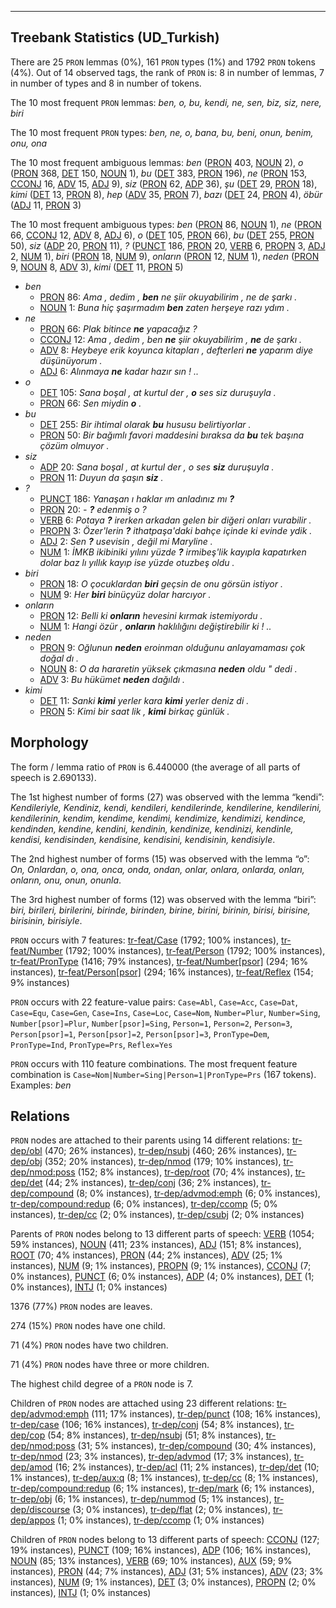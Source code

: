 

--------------------------------------------------------------------------------

## Treebank Statistics (UD_Turkish)

There are 25 `PRON` lemmas (0%), 161 `PRON` types (1%) and 1792 `PRON` tokens (4%).
Out of 14 observed tags, the rank of `PRON` is: 8 in number of lemmas, 7 in number of types and 8 in number of tokens.

The 10 most frequent `PRON` lemmas: <em>ben, o, bu, kendi, ne, sen, biz, siz, nere, biri</em>

The 10 most frequent `PRON` types:  <em>ben, ne, o, bana, bu, beni, onun, benim, onu, ona</em>

The 10 most frequent ambiguous lemmas: <em>ben</em> ([PRON]() 403, [NOUN]() 2), <em>o</em> ([PRON]() 368, [DET]() 150, [NOUN]() 1), <em>bu</em> ([DET]() 383, [PRON]() 196), <em>ne</em> ([PRON]() 153, [CCONJ]() 16, [ADV]() 15, [ADJ]() 9), <em>siz</em> ([PRON]() 62, [ADP]() 36), <em>şu</em> ([DET]() 29, [PRON]() 18), <em>kimi</em> ([DET]() 13, [PRON]() 8), <em>hep</em> ([ADV]() 35, [PRON]() 7), <em>bazı</em> ([DET]() 24, [PRON]() 4), <em>öbür</em> ([ADJ]() 11, [PRON]() 3)

The 10 most frequent ambiguous types:  <em>ben</em> ([PRON]() 86, [NOUN]() 1), <em>ne</em> ([PRON]() 66, [CCONJ]() 12, [ADV]() 8, [ADJ]() 6), <em>o</em> ([DET]() 105, [PRON]() 66), <em>bu</em> ([DET]() 255, [PRON]() 50), <em>siz</em> ([ADP]() 20, [PRON]() 11), <em>?</em> ([PUNCT]() 186, [PRON]() 20, [VERB]() 6, [PROPN]() 3, [ADJ]() 2, [NUM]() 1), <em>biri</em> ([PRON]() 18, [NUM]() 9), <em>onların</em> ([PRON]() 12, [NUM]() 1), <em>neden</em> ([PRON]() 9, [NOUN]() 8, [ADV]() 3), <em>kimi</em> ([DET]() 11, [PRON]() 5)


* <em>ben</em>
  * [PRON]() 86: <em>Ama , dedim , <b>ben</b> ne şiir okuyabilirim , ne de şarkı .</em>
  * [NOUN]() 1: <em>Buna hiç şaşırmadım <b>ben</b> zaten herşeye razı ydım .</em>
* <em>ne</em>
  * [PRON]() 66: <em>Plak bitince <b>ne</b> yapacağız ?</em>
  * [CCONJ]() 12: <em>Ama , dedim , ben <b>ne</b> şiir okuyabilirim , <b>ne</b> de şarkı .</em>
  * [ADV]() 8: <em>Heybeye erik koyunca kitapları , defterleri <b>ne</b> yaparım diye düşünüyorum .</em>
  * [ADJ]() 6: <em>Alınmaya <b>ne</b> kadar hazır sın ! ..</em>
* <em>o</em>
  * [DET]() 105: <em>Sana boşal , at kurtul der , <b>o</b> ses siz duruşuyla .</em>
  * [PRON]() 66: <em>Sen miydin <b>o</b> .</em>
* <em>bu</em>
  * [DET]() 255: <em>Bir ihtimal olarak <b>bu</b> hususu belirtiyorlar .</em>
  * [PRON]() 50: <em>Bir bağımlı favori maddesini bıraksa da <b>bu</b> tek başına çözüm olmuyor .</em>
* <em>siz</em>
  * [ADP]() 20: <em>Sana boşal , at kurtul der , o ses <b>siz</b> duruşuyla .</em>
  * [PRON]() 11: <em>Duyun da şaşın <b>siz</b> .</em>
* <em>?</em>
  * [PUNCT]() 186: <em>Yanaşan ı haklar ım anladınız mı <b>?</b></em>
  * [PRON]() 20: <em>- <b>?</b> edenmiş o ?</em>
  * [VERB]() 6: <em>Potaya <b>?</b> irerken arkadan gelen bir diğeri onları vurabilir .</em>
  * [PROPN]() 3: <em>Özer'lerin <b>?</b> ithatpaşa'daki bahçe içinde ki evinde ydik .</em>
  * [ADJ]() 2: <em>Sen <b>?</b> usevisin , değil mi Maryline .</em>
  * [NUM]() 1: <em>İMKB ikibiniki yılını yüzde <b>?</b> irmibeş'lik kayıpla kapatırken dolar baz lı yıllık kayıp ise yüzde otuzbeş oldu .</em>
* <em>biri</em>
  * [PRON]() 18: <em>O çocuklardan <b>biri</b> geçsin de onu görsün istiyor .</em>
  * [NUM]() 9: <em>Her <b>biri</b> binüçyüz dolar harcıyor .</em>
* <em>onların</em>
  * [PRON]() 12: <em>Belli ki <b>onların</b> hevesini kırmak istemiyordu .</em>
  * [NUM]() 1: <em>Hangi özür , <b>onların</b> haklılığını değiştirebilir ki ! ..</em>
* <em>neden</em>
  * [PRON]() 9: <em>Oğlunun <b>neden</b> eroinman olduğunu anlayamaması çok doğal dı .</em>
  * [NOUN]() 8: <em>O da hararetin yüksek çıkmasına <b>neden</b> oldu " dedi .</em>
  * [ADV]() 3: <em>Bu hükümet <b>neden</b> dağıldı .</em>
* <em>kimi</em>
  * [DET]() 11: <em>Sanki <b>kimi</b> yerler kara <b>kimi</b> yerler deniz di .</em>
  * [PRON]() 5: <em>Kimi bir saat lik , <b>kimi</b> birkaç günlük .</em>

## Morphology

The form / lemma ratio of `PRON` is 6.440000 (the average of all parts of speech is 2.690133).

The 1st highest number of forms (27) was observed with the lemma “kendi”: <em>Kendileriyle, Kendiniz, kendi, kendileri, kendilerinde, kendilerine, kendilerini, kendilerinin, kendim, kendime, kendimi, kendimize, kendimizi, kendince, kendinden, kendine, kendini, kendinin, kendinize, kendinizi, kendinle, kendisi, kendisinden, kendisine, kendisini, kendisinin, kendisiyle</em>.

The 2nd highest number of forms (15) was observed with the lemma “o”: <em>On, Onlardan, o, ona, onca, onda, ondan, onlar, onlara, onlarda, onları, onların, onu, onun, onunla</em>.

The 3rd highest number of forms (12) was observed with the lemma “biri”: <em>biri, birileri, birilerini, birinde, birinden, birine, birini, birinin, birisi, birisine, birisinin, birisiyle</em>.

`PRON` occurs with 7 features: [tr-feat/Case]() (1792; 100% instances), [tr-feat/Number]() (1792; 100% instances), [tr-feat/Person]() (1792; 100% instances), [tr-feat/PronType]() (1416; 79% instances), [tr-feat/Number[psor]]() (294; 16% instances), [tr-feat/Person[psor]]() (294; 16% instances), [tr-feat/Reflex]() (154; 9% instances)

`PRON` occurs with 22 feature-value pairs: `Case=Abl`, `Case=Acc`, `Case=Dat`, `Case=Equ`, `Case=Gen`, `Case=Ins`, `Case=Loc`, `Case=Nom`, `Number=Plur`, `Number=Sing`, `Number[psor]=Plur`, `Number[psor]=Sing`, `Person=1`, `Person=2`, `Person=3`, `Person[psor]=1`, `Person[psor]=2`, `Person[psor]=3`, `PronType=Dem`, `PronType=Ind`, `PronType=Prs`, `Reflex=Yes`

`PRON` occurs with 110 feature combinations.
The most frequent feature combination is `Case=Nom|Number=Sing|Person=1|PronType=Prs` (167 tokens).
Examples: <em>ben</em>


## Relations

`PRON` nodes are attached to their parents using 14 different relations: [tr-dep/obl]() (470; 26% instances), [tr-dep/nsubj]() (460; 26% instances), [tr-dep/obj]() (352; 20% instances), [tr-dep/nmod]() (179; 10% instances), [tr-dep/nmod:poss]() (152; 8% instances), [tr-dep/root]() (70; 4% instances), [tr-dep/det]() (44; 2% instances), [tr-dep/conj]() (36; 2% instances), [tr-dep/compound]() (8; 0% instances), [tr-dep/advmod:emph]() (6; 0% instances), [tr-dep/compound:redup]() (6; 0% instances), [tr-dep/ccomp]() (5; 0% instances), [tr-dep/cc]() (2; 0% instances), [tr-dep/csubj]() (2; 0% instances)

Parents of `PRON` nodes belong to 13 different parts of speech: [VERB]() (1054; 59% instances), [NOUN]() (411; 23% instances), [ADJ]() (151; 8% instances), [ROOT]() (70; 4% instances), [PRON]() (44; 2% instances), [ADV]() (25; 1% instances), [NUM]() (9; 1% instances), [PROPN]() (9; 1% instances), [CCONJ]() (7; 0% instances), [PUNCT]() (6; 0% instances), [ADP]() (4; 0% instances), [DET]() (1; 0% instances), [INTJ]() (1; 0% instances)

1376 (77%) `PRON` nodes are leaves.

274 (15%) `PRON` nodes have one child.

71 (4%) `PRON` nodes have two children.

71 (4%) `PRON` nodes have three or more children.

The highest child degree of a `PRON` node is 7.

Children of `PRON` nodes are attached using 23 different relations: [tr-dep/advmod:emph]() (111; 17% instances), [tr-dep/punct]() (108; 16% instances), [tr-dep/case]() (106; 16% instances), [tr-dep/conj]() (54; 8% instances), [tr-dep/cop]() (54; 8% instances), [tr-dep/nsubj]() (51; 8% instances), [tr-dep/nmod:poss]() (31; 5% instances), [tr-dep/compound]() (30; 4% instances), [tr-dep/nmod]() (23; 3% instances), [tr-dep/advmod]() (17; 3% instances), [tr-dep/amod]() (16; 2% instances), [tr-dep/acl]() (11; 2% instances), [tr-dep/det]() (10; 1% instances), [tr-dep/aux:q]() (8; 1% instances), [tr-dep/cc]() (8; 1% instances), [tr-dep/compound:redup]() (6; 1% instances), [tr-dep/mark]() (6; 1% instances), [tr-dep/obj]() (6; 1% instances), [tr-dep/nummod]() (5; 1% instances), [tr-dep/discourse]() (3; 0% instances), [tr-dep/flat]() (2; 0% instances), [tr-dep/appos]() (1; 0% instances), [tr-dep/ccomp]() (1; 0% instances)

Children of `PRON` nodes belong to 13 different parts of speech: [CCONJ]() (127; 19% instances), [PUNCT]() (109; 16% instances), [ADP]() (106; 16% instances), [NOUN]() (85; 13% instances), [VERB]() (69; 10% instances), [AUX]() (59; 9% instances), [PRON]() (44; 7% instances), [ADJ]() (31; 5% instances), [ADV]() (23; 3% instances), [NUM]() (9; 1% instances), [DET]() (3; 0% instances), [PROPN]() (2; 0% instances), [INTJ]() (1; 0% instances)

